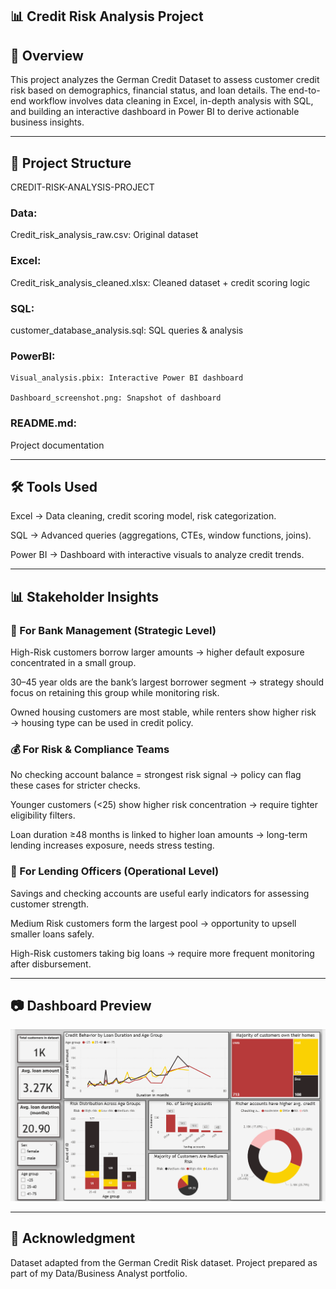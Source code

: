 ## 📊 Credit Risk Analysis Project
## 📝 Overview

This project analyzes the German Credit Dataset to assess customer credit risk based on demographics, financial status, and loan details. The end-to-end workflow involves data cleaning in Excel, in-depth analysis with SQL, and building an interactive dashboard in Power BI to derive actionable business insights.

---

## 📂 Project Structure
CREDIT-RISK-ANALYSIS-PROJECT

### Data:
   
   Credit_risk_analysis_raw.csv: Original dataset


### Excel:
   
   Credit_risk_analysis_cleaned.xlsx: Cleaned dataset + credit scoring logic


### SQL:
   
   customer_database_analysis.sql: SQL queries & analysis


### PowerBI:
   
    Visual_analysis.pbix: Interactive Power BI dashboard
   
    Dashboard_screenshot.png: Snapshot of dashboard


### README.md: 
Project documentation

---

## 🛠 Tools Used
Excel → Data cleaning, credit scoring model, risk categorization.

SQL → Advanced queries (aggregations, CTEs, window functions, joins).

Power BI → Dashboard with interactive visuals to analyze credit trends.

--- 

## 📊 Stakeholder Insights

### 👔 For Bank Management (Strategic Level)

High-Risk customers borrow larger amounts → higher default exposure concentrated in a small group.

30–45 year olds are the bank’s largest borrower segment → strategy should focus on retaining this group while monitoring risk.

Owned housing customers are most stable, while renters show higher risk → housing type can be used in credit policy.

### 💰 For Risk & Compliance Teams

No checking account balance = strongest risk signal → policy can flag these cases for stricter checks.

Younger customers (<25) show higher risk concentration → require tighter eligibility filters.

Loan duration ≥48 months is linked to higher loan amounts → long-term lending increases exposure, needs stress testing.

### 🏦 For Lending Officers (Operational Level)

Savings and checking accounts are useful early indicators for assessing customer strength.

Medium Risk customers form the largest pool → opportunity to upsell smaller loans safely.

High-Risk customers taking big loans → require more frequent monitoring after disbursement.

---

## 📷 Dashboard Preview
![Dashboard Preview](./PowerBI/Dashboard_screenshot.png)

---

## 🙌 Acknowledgment

Dataset adapted from the German Credit Risk dataset.
Project prepared as part of my Data/Business Analyst portfolio.